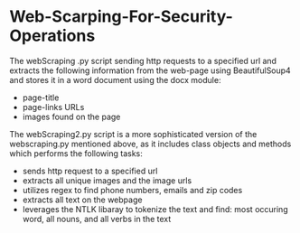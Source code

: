 # Web-Scarping-For-Security-Operations

The webScraping .py script sending http requests to a specified url and extracts the following information from the web-page using BeautifulSoup4 and stores it in a word document using the docx module:
- page-title
- page-links URLs
- images found on the page

The webScraping2.py script is a more sophisticated version of the webscraping.py mentioned above, as it includes class objects and methods which performs the following tasks:
- sends http request to a specified url
- extracts all unique images and the image urls
- utilizes regex to find phone numbers, emails and zip codes
- extracts all text on the webpage
- leverages the NTLK libaray to tokenize the text and find: most occuring word, all nouns, and all verbs in the text
